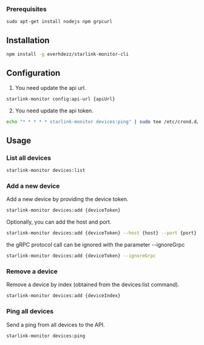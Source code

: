 
### Prerequisites
```bask
sudo apt-get install nodejs npm grpcurl
```

## Installation

```bash
npm install -g everhdezz/starlink-monitor-cli
```

## Configuration
1. You need update the api url.
```bash
starlink-monitor config:api-url {apiUrl}
```
2. You need update the api token.
```bash
echo "* * * * * starlink-monitor devices:ping" | sudo tee /etc/crond.d/starlink_monitor
```

## Usage

### List all devices
```bash
starlink-monitor devices:list
```

### Add a new device
Add a new device by providing the device token.
```bash
starlink-monitor devices:add {deviceToken}
```

Optionally, you can add the host and port.
```bash
starlink-monitor devices:add {deviceToken} --host {host} --port {port}
```

the gRPC protocol call can be ignored with the parameter --ignoreGrpc
```bash
starlink-monitor devices:add {deviceToken} --ignoreGrpc
```

### Remove a device
Remove a device by index (obtained from the devices:list command).
```bash
starlink-monitor devices:add {deviceIndex}
```

### Ping all devices
Send a ping from all devices to the API.
```bash
starlink-monitor devices:ping
```